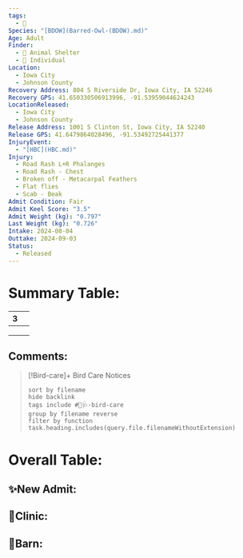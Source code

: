 ```yaml
---
tags:
  - 🦅
Species: "[BDOW](Barred-Owl-(BDOW).md)"
Age: Adult
Finder:
  - 🐾 Animal Shelter
  - 🧑 Individual
Location:
  - Iowa City
  - Johnson County
Recovery Address: 804 S Riverside Dr, Iowa City, IA 52246
Recovery GPS: 41.650330506913996, -91.53959044624243
LocationReleased:
  - Iowa City
  - Johnson County
Release Address: 1001 S Clinton St, Iowa City, IA 52240
Release GPS: 41.6479864028496, -91.53492725441377
InjuryEvent:
  - "[HBC](HBC.md)"
Injury:
  - Road Rash L+R Phalanges
  - Road Rash - Chest
  - Broken off - Metacarpal Feathers
  - Flat flies
  - Scab - Beak
Admit Condition: Fair
Admit Keel Score: "3.5"
Admit Weight (kg): "0.797"
Last Weight (kg): "0.726"
Intake: 2024-08-04
Outtake: 2024-09-03
Status:
  - Released
---
```


# Summary Table:

<div><table class="dataview table-view-table"><thead class="table-view-thead"><tr class="table-view-tr-header"><th class="table-view-th"><span></span><span class="dataview small-text">3</span></th><th class="table-view-th"><span></span></th></tr></thead><tbody class="table-view-tbody"><tr><td><span></span></td><td><span></span></td></tr><tr><td><span></span></td><td><span></span></td></tr><tr><td><span></span></td><td><span></span></td></tr></tbody></table></div>

## Comments:

> [!Bird-care]+ Bird Care Notices
>   ```tasks 
>   sort by filename
>   hide backlink
>   tags include #🦅🩺-bird-care 
>   group by filename reverse
>   filter by function task.heading.includes(query.file.filenameWithoutExtension)
>   ```

# Overall Table:

## ✨New Admit:



## 🏥Clinic:



## 🏡Barn:


